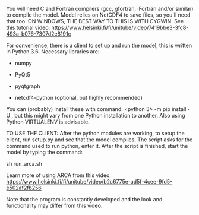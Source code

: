 You will need C and Fortran compilers (gcc, gfortran, iFortran and/or similar) to compile the model. Model relies on
NetCDF4 to save files, so you'll need that too. ON WINDOWS, THE BEST WAY TO THIS IS WITH CYGWIN. See this tutorial video:
https://www.helsinki.fi/fi/unitube/video/7419bbe3-3fc8-493a-b076-7307d2e8191c

For convenience, there is a client to set up and run the model, this is written in Python 3.6. Necessary libraries are:

- numpy

- PyQt5

- pyqtgraph

- netcdf4-python (optional, but highly recommended)


You can (probably) install these with command: <python 3> -m pip install -U <module>, but this might vary from one
Python installation to another. Also using Python VIRTUALENV is advisable.

TO USE THE CLIENT:
After the python modules are working, to setup the client, run setup.py and see that the model compiles.
The script asks for the command used to run python, enter it. After the script is finished, start the model
by typing the command:

sh run_arca.sh


Learn more of using ARCA from this video: https://www.helsinki.fi/fi/unitube/video/b2c6775e-ad5f-4cee-9fd5-e502af2fb256

Note that the program is constantly developed and the look and functionality may differ from this video.
